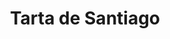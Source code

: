 ---
layout: recette
categories: [recettes]
hidden: false
lang: fr
title: Tarta de Santiago
type: sucre
ingredients: 
  - nom: oeufs 
    qte: 4
  - nom: sucre glace
    qte: 200
    unite: gr
  - nom: poudre d'amandes
    qte: 200
    unite: gr
  - nom: beurre
    qte: 100
    unite: gr
  - nom: cannelle
    qte: 0.5
    unite: cuillère à café
  - nom: zeste de citron
  - nom: zeste d'orange
preconditions:
  - Préchauffer le four à 180°C
etapes:
  - label: Préparation
    details:
      - Faire fondre le beurre
      - Mélanger les oeufs avec le sucre tamisé
      - Ajouter le beurre fondu et mélanger
      - Ajouter la poudre d'amandes, la cannelle et les zestes
      - Mélanger et verser dans un moule rond
cuissonMinutes: 30
cuisson: 
  - Cuire 30 minutes à 180°C
  - Au moment de servir, saupoudrer de sucre glace
---
